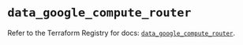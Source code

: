 # `data_google_compute_router`

Refer to the Terraform Registry for docs: [`data_google_compute_router`](https://registry.terraform.io/providers/hashicorp/google-beta/6.16.0/docs/data-sources/google_compute_router).
